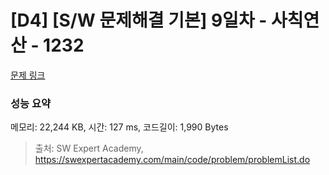 # [D4] [S/W 문제해결 기본] 9일차 - 사칙연산 - 1232 

[문제 링크](https://swexpertacademy.com/main/code/problem/problemDetail.do?contestProbId=AV141J8KAIcCFAYD) 

### 성능 요약

메모리: 22,244 KB, 시간: 127 ms, 코드길이: 1,990 Bytes



> 출처: SW Expert Academy, https://swexpertacademy.com/main/code/problem/problemList.do